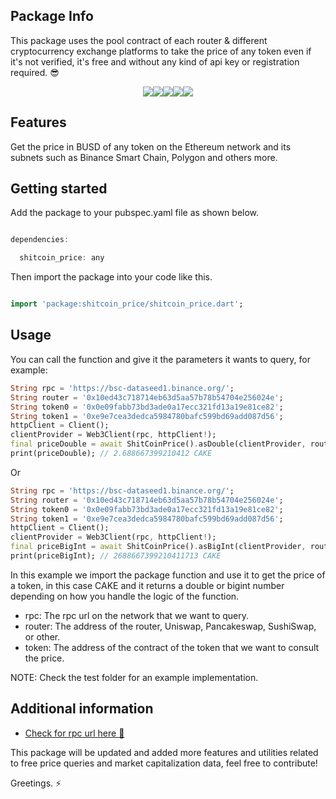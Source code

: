 ## Package Info
This package uses the pool contract of each router & different cryptocurrency exchange platforms to take the price of any token even if it's not verified, it's free and without any kind of api key or registration required. 😎

<div style="display: flex; justify-content: center;">
  <img src="https://img.shields.io/pub/v/shitcoin_price?color=green">
  <img src="https://img.shields.io/pub/points/shitcoin_price">
  <img src="https://img.shields.io/pub/popularity/shitcoin_price?color=green">
  <img src="https://img.shields.io/badge/maintenance%20status-actively%20developed-brightgreen">
  <img src="https://img.shields.io/badge/coverage-100%25-orange">
</div>

## Features

Get the price in BUSD of any token on the Ethereum network and its subnets such as Binance Smart Chain, Polygon and others more.

## Getting started

Add the package to your pubspec.yaml file as shown below.
```dart

dependencies:

  shitcoin_price: any

```

Then import the package into your code like this.
```dart

import 'package:shitcoin_price/shitcoin_price.dart';

```
## Usage

You can call the function and give it the parameters it wants to query, for example:


```dart
String rpc = 'https://bsc-dataseed1.binance.org/';
String router = '0x10ed43c718714eb63d5aa57b78b54704e256024e';
String token0 = '0x0e09fabb73bd3ade0a17ecc321fd13a19e81ce82';
String token1 = '0xe9e7cea3dedca5984780bafc599bd69add087d56';
httpClient = Client();
clientProvider = Web3Client(rpc, httpClient!);
final priceDouble = await ShitCoinPrice().asDouble(clientProvider, routerAddress, token0, token1);
print(priceDouble); // 2.688667399210412 CAKE
```

Or

```dart
String rpc = 'https://bsc-dataseed1.binance.org/';
String router = '0x10ed43c718714eb63d5aa57b78b54704e256024e';
String token0 = '0x0e09fabb73bd3ade0a17ecc321fd13a19e81ce82';
String token1 = '0xe9e7cea3dedca5984780bafc599bd69add087d56';
httpClient = Client();
clientProvider = Web3Client(rpc, httpClient!);
final priceBigInt = await ShitCoinPrice().asBigInt(clientProvider, routerAddress, token0, token1);
print(priceBigInt); // 2688667399210411713 CAKE
```

In this example we import the package function and use it to get the price of a token, in this case CAKE and it returns a double or bigint number depending on how you handle the logic of the function.

- rpc: The rpc url on the network that we want to query.
- router: The address of the router, Uniswap, Pancakeswap, SushiSwap, or other.
- token: The address of the contract of the token that we want to consult the price.

NOTE: Check the test folder for an example implementation.
## Additional information

- [Check for rpc url here 🚨](https://rpc.info)

This package will be updated and added more features and utilities related to free price queries and market capitalization data, feel free to contribute!

Greetings. ⚡
